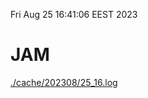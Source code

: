 Fri Aug 25 16:41:06 EEST 2023
# JAM
<a href='./cache/202308/25_16.log'>./cache/202308/25_16.log</a>
